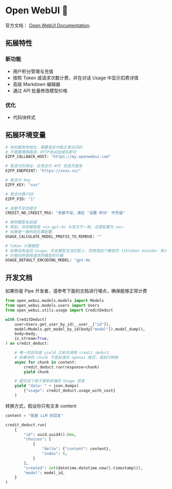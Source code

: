 # Open WebUI 👋

官方文档： [Open WebUI Documentation](https://docs.openwebui.com/).

## 拓展特性

### 新功能

- 用户积分管理与充值
- 按照 Token 或请求次数计费，并在对话 Usage 中显示扣费详情
- 高级 Markdown 编辑器
- 通过 API 批量修改模型价格

### 优化

- 代码块样式

## 拓展环境变量

```bash
# 你的服务的地址，需要易支付能正常访问的
# 不需要携带路径，HTTP协议加域名即可
EZFP_CALLBACK_HOST: "https://my.openwebui.com"

# 易支付的地址，在易支付 API 信息页面有
EZFP_ENDPOINT: "https://xxxx.cn/"

# 易支付 Key
EZFP_KEY: "xxx"

# 易支付商户ID
EZFP_PID: "1"

# 余额不足的提示
CREDIT_NO_CREDIT_MSG: "余额不足，请在 '设置-积分' 中充值"

# 移除模型名前缀
# 例如，你的模型是 xxx-gpt-4o 与官方不一致，这里配置为 xxx-
# 如果是一致的则无需配置
USAGE_CALCULATE_MODEL_PREFIX_TO_REMOVE: ""

# Token 计算模型
# 如果没有返回 Usage，并且模型无法匹配上，则使用这个模型的 tiktoken encoder 来计算 Token
# 价格仍然使用请求的模型的价格
USAGE_DEFAULT_ENCODING_MODEL: "gpt-4o
```

## 开发文档

如果你是 Pipe 开发者，请参考下面的文档进行埋点，确保能够正常计费

```python
from open_webui.models.models import Models
from open_webui.models.users import Users
from open_webui.utils.usage import CreditDeduct

with CreditDeduct(
    user=Users.get_user_by_id(__user__["id"]),
    model=Models.get_model_by_id(body["model"]).model_dump(),
    body=body,
    is_stream=True,
) as credit_deduct:

    # 唯一的区别是 yield 之前先调用 credit_deduct
    # 如果你的 chunk 不是标准的 openai 格式，请自行转换
    async for chunk in content:
        credit_deduct.run(response=chunk)
        yield chunk

    # 提交这个用于更新前端的 Usage 信息
    yield "data: " + json.dumps(
        {"usage": credit_deduct.usage_with_cost}
    )
```

转换方式，假设你只有文本 content

```python
content = "我是 LLM 的回复"

credit_deduct.run(
    {
        "id": uuid.uuid4().hex,
        "choices": [
            {
                "delta": {"content": content},
                "index": 0,
            }
        ],
        "created": int(datetime.datetime.now().timestamp()),
        "model": model_id,
    }
)
```
